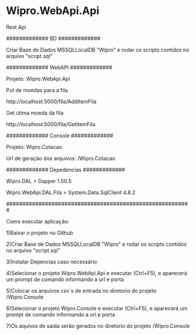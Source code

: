 # Wipro.WebApi.Api
Rest Api

############# BD #############

Criar Base de Dados MSSQLLocalDB "Wipro" e rodar os scripts contidos no arquivo "script.sql"


############# WebAPI #############

Projeto: Wipro.WebApi.Api

Put de moedas para a fila

http://localhost:5000/fila/AddItemFila

Get útima moeda da fila

http://localhost:5000/fila/GetItemFila


############# Console #############

Projeto: Wipro.Cotacao

Url de geração dos arquivos: /Wipro.Cotacao

############# Depedencias #############

Wipro.DAL > Dapper 1.50.5

Wipro.WebApi.DAL.Fila > System.Data.SqlClient 4.8.2

#########################################################

Como executar aplicação:

1)Baixar o projeto no Github

2)Criar Base de Dados MSSQLLocalDB "Wipro" e rodar os scripts contidos no arquivo "script.sql"

3)Instalar Depencias caso necessário

4)Selecionar o projeto Wipro.WebApi.Api e executar (Ctrl+F5), e aparecerá um prompt de comando informando a url e porta

5)Colocar os arquivos csv´s de entrada no diretorio do projeto /Wipro.Console

6)Selecionar o projeto Wipro.Console e executar (Ctrl+F5), e aparecerá um prompt de comando informando a url e porta

7)Os aquivos de saida serão gerados no diretorio do projeto /Wipro.Console
